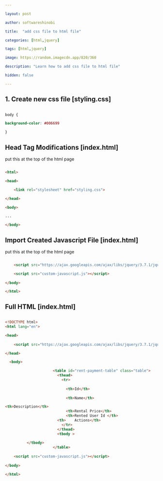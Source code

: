 ```yaml
---

layout: post

author: softwareshinobi

title:  "add css file to html file"

categories: [html,jquery]

tags: [html,jquery]

image: https://random.imagecdn.app/820/360

description: "Learn how to add css file to html file"

hidden: false

---
```


## 1. Create new css file [styling.css]

```css

body {

background-color: #006699

}


```

## Head Tag Modifications [index.html]

put this at the top of the html page

```html

<html>

<head>

    <link rel="stylesheet" href="styling.css">

</head>

<body>

...

</body>

```

## Import Created Javascript File [index.html]

put this at the top of the html page

```html

    <script src="https://ajax.googleapis.com/ajax/libs/jquery/3.7.1/jquery.min.js"></script>

	<script src="custom-javascript.js"></script>
	
</body>

</html>

```

## Full HTML [index.html]

```html

<!DOCTYPE html>
<html lang="en">

<head>
    
    <script src="https://ajax.googleapis.com/ajax/libs/jquery/3.7.1/jquery.min.js"></script>

</head> 

  <body>

                      <table id="rent-payment-table" class="table">
                        <thead>
                          <tr>						                            
							
							<th>Id</th>
                            
							<th>Name</th>                           

<th>Description</th>    
                            <th>Rental Price</th>
							<th>Rented User Id </th>
						<th>	Actions</th>
                          </tr>
                        </thead>
                        <tbody >                        					  
						  
	      </tbody>
                      </table>
           			
	<script src="custom-javascript.js"></script>
	
</body>

</html>
```
